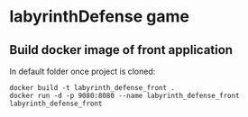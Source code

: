 # labyrinthDefense game

## Build docker image of front application

In default folder once project is cloned:

```shell
docker build -t labyrinth_defense_front .
docker run -d -p 9080:8080 --name labyrinth_defense_front labyrinth_defense_front
```